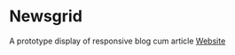 # Newsgrid 
A prototype display of responsive blog cum article <a href="https://shaleengovil25.github.io/Newsgrid/">Website</a>
